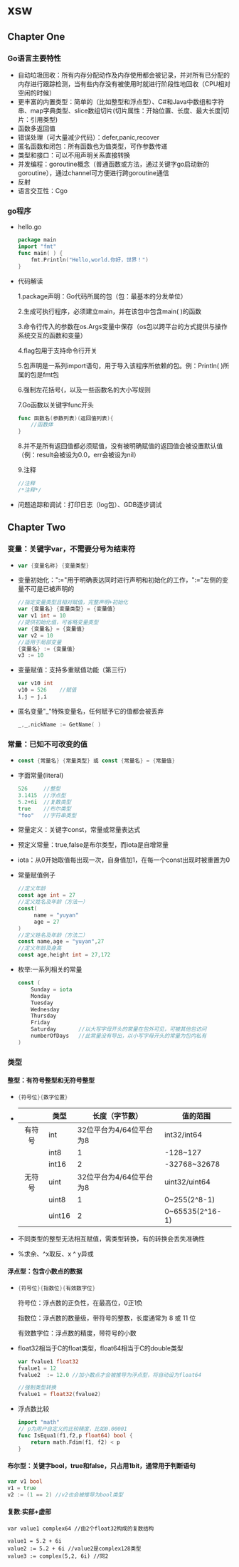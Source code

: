 # xsw 



## Chapter One 

### Go语言主要特性

* 自动垃圾回收：所有内存分配动作及内存使用都会被记录，并对所有已分配的内存进行跟踪检测，当有些内存没有被使用时就进行阶段性地回收（CPU相对空闲的时候）
* 更丰富的内置类型：简单的（比如整型和浮点型）、C#和Java中数组和字符串、map字典类型、slice数组切片(切片属性：开始位置、长度、最大长度|切片：引用类型)
* 函数多返回值
* 错误处理（可大量减少代码）：defer,panic,recover
* 匿名函数和闭包：所有函数也为值类型，可作参数传递
* 类型和接口：可以不用声明关系直接转换
* 并发编程：goroutine概念（普通函数或方法，通过关键字go启动新的goroutine），通过channel可方便进行跨goroutine通信
* 反射
* 语言交互性：Cgo

### go程序

* hello.go

  ```go
  package main
  import "fmt"
  func main( ) {
      fmt.Println("Hello,world.你好，世界！")
  }
  ```

* 代码解读

  1.package声明：Go代码所属的包（包：最基本的分发单位）

  2.生成可执行程序，必须建立main，并在该包中包含main( )的函数

  3.命令行传入的参数在os.Args变量中保存（os包以跨平台的方式提供与操作系统交互的函数和变量）

  4.flag包用于支持命令行开关

  5.包声明是一系列import语句，用于导入该程序所依赖的包。例：Println( )所属的包是fmt包

  6.强制左花括号{，以及一些函数名的大小写规则

  7.Go函数以关键字func开头

  ```go
  func 函数名(参数列表)(返回值列表){
      //函数体
  }
  ```

  8.并不是所有返回值都必须赋值，没有被明确赋值的返回值会被设置默认值（例：result会被设为0.0，err会被设为nil）

  9.注释

  ```go
  //注释
  /*注释*/
  ```

* 问题追踪和调试：打印日志（log包）、GDB逐步调试

 ## Chapter Two

### 变量：关键字var，不需要分号为结束符

* ```go
  var {变量名称} {变量类型}
  ```

* 变量初始化：":="用于明确表达同时进行声明和初始化的工作，":="左侧的变量不可是已被声明的

  ```go
  //指定变量类型且相对赋值，完整声明+初始化
  var {变量名} {变量类型} = {变量值}
  var v1 int = 10 
  //提供初始化值，可省略变量类型
  var {变量名} = {变量值}
  var v2 = 10    
  //适用于局部变量
  {变量名} := {变量值}
  v3 := 10       
  ```

* 变量赋值：支持多重赋值功能（第三行）

  ```go 
  var v10 int  
  v10 = 526    //赋值
  i,j = j,i
  ```

* 匿名变量"_"特殊变量名，任何赋予它的值都会被丢弃

  ```go
  _,_,nickName := GetName( )
  ```

### 常量：已知不可改变的值

* ```go
  const {常量名} {常量类型} 或 const {常量名} = {常量值}
  ```

* 字面常量(literal)

  ```go
  526     //整型
  3.1415  //浮点型
  5.2+6i  //复数类型
  true    //布尔类型
  "foo"   //字符串类型
  ```

* 常量定义：关键字const，常量或常量表达式

* 预定义常量：true,false是布尔类型，而iota是自增常量

* iota：从0开始取值每出现一次，自身值加1，在每一个const出现时被重置为0

* 常量赋值例子

  ```go
  //定义年龄
  const age int = 27
  //定义姓名及年龄（方法一）
  const(
       name = "yuyan"
       age = 27
  )
  //定义姓名及年龄（方法二）
  const name,age = "yuyan",27
  //定义年龄及身高
  const age,height int = 27,172
  ```

* 枚举:一系列相关的常量

  ```go
  const (
      Sunday = iota
      Monday
      Tuesday
      Wednesday
      Thursday
      Friday
      Saturday       //以大写字母开头的常量在包外可见，可被其他包访问
      numberOfDays   //此常量没有导出，以小写字母开头的常量为包内私有
  )
  ```

### 类型

#### 整型：有符号整型和无符号整型

* ```go
  {符号位}{数字位置}
  ```

* |        | 类型   | 长度（字节数）          | 值的范围        |
  | :----: | ------ | ----------------------- | --------------- |
  | 有符号 | int    | 32位平台为4/64位平台为8 | int32/int64     |
  |        | int8   | 1                       | -128~127        |
  |        | int16  | 2                       | -32768~32678    |
  | 无符号 | uint   | 32位平台为4/64位平台为8 | uint32/uint64   |
  |        | uint8  | 1                       | 0~255(2^8-1)    |
  |        | uint16 | 2                       | 0~65535(2^16-1) |

* 不同类型的整型无法相互赋值，需类型转换，有的转换会丢失准确性

* %求余、^x取反、x ^ y异或

#### 浮点型：包含小数点的数据

* ```go
  {符号位}{指数位}{有效数字位}
  ```

  符号位：浮点数的正负性，在最高位，0正1负

  指数位：浮点数的数量级，带符号的整数，长度通常为 8 或 11 位

  有效数字位：浮点数的精度，带符号的小数

* float32相当于C的float类型，float64相当于C的double类型

  ```go
  var fvalue1 float32
  fvalue1 = 12
  fvalue2  := 12.0 //加小数点才会被推导为浮点型，将自动设为float64
  
  //强制类型转换
  fvalue1 = float32(fvalue2)
  ```

* 浮点数比较

  ```go
  import "math" 
  // p为用户自定义的比较精度，比如0.00001
  func IsEqua1(f1,f2,p float64) bool {
      return math.Fdim(f1, f2) < p
  }
  ```

#### 布尔型：关键字bool，true和false，只占用1bit，通常用于判断语句

```go
var v1 bool
v1 = true
v2 := (1 == 2) //v2也会被推导为bool类型
```

#### 复数:实部+虚部

``` 
var value1 complex64 //由2个float32构成的复数结构

value1 = 5.2 + 6i
value2 := 5.2 + 6i //value2是complex128类型
value3 := complex(5,2, 6i) //同2
```











